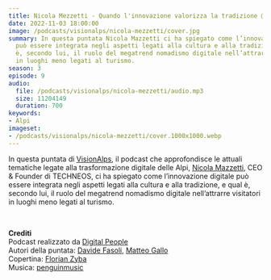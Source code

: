 ```yaml
---
title: Nicola Mezzetti - Quando l'innovazione valorizza la tradizione @Bolzano
date: 2022-11-03 18:00:00
image: /podcasts/visionalps/nicola-mezzetti/cover.jpg
summary: In questa puntata Nicola Mazzetti ci ha spiegato come l’innovazione digitale
  può essere integrata negli aspetti legati alla cultura e alla tradizione, e qual
  è, secondo lui, il ruolo del megatrend nomadismo digitale nell’attrarre visitatori
  in luoghi meno legati al turismo.
season: 3
episode: 9
audio:
  file: /podcasts/visionalps/nicola-mezzetti/audio.mp3
  size: 11204149
  duration: 700
keywords:
- Alpi
imageset:
- /podcasts/visionalps/nicola-mezzetti/cover.1000x1000.webp
---
```


In questa puntata di [VisionAlps](https://www.visionalps.com/), il podcast che approfondisce le attuali tematiche legate alla trasformazione digitale delle Alpi, [Nicola Mazzetti](https://www.linkedin.com/in/nicolamezzetti/), CEO & Founder di TECHNEOS, ci ha spiegato come l’innovazione digitale può essere integrata negli aspetti legati alla cultura e alla tradizione, e qual è, secondo lui, il ruolo del megatrend nomadismo digitale nell’attrarre visitatori in luoghi meno legati al turismo.

<br>

**Crediti**<br>
Podcast realizzato da [Digital People](https://w3id.org/digitalpeople)<br>
Autori della puntata: [Davide Fasoli](https://www.linkedin.com/in/davide-fasoli-2b3246179/), [Matteo Gallo](https://www.linkedin.com/in/matteo-gallo-4a5ab31a8/)<br>
Copertina: [Florian Zyba](https://www.linkedin.com/in/florian-zyba/)<br>
Musica: [penguinmusic](https://pixabay.com/users/penguinmusic-24940186/)
